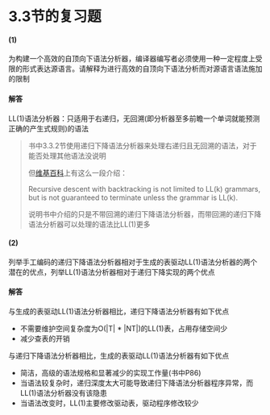 # 3.3节的复习题

#### (1) 

为构建一个高效的自顶向下语法分析器，编译器编写者必须使用一种一定程度上受限的形式表达源语言。请解释为进行高效的自顶向下语法分析而对源语言语法施加的限制

#### 解答

LL(1)语法分析器：只适用于右递归，无回溯(即分析器至多前瞻一个单词就能预测正确的产生式规则)的语法

> 书中3.3.2节使用递归下降语法分析器来处理右递归且无回溯的语法，对于能否处理其他语法没说明
>
> 但[维基百科](<https://en.wikipedia.org/wiki/Recursive_descent_parser>)上有这么一段介绍：
>
> Recursive descent with backtracking is not limited to LL(k) grammars, but is not guaranteed to terminate unless the grammar is LL(k).
>
> 说明书中介绍的只是不带回溯的递归下降语法分析器，而带回溯的递归下降语法分析器可以处理的语法比LL(1)更多

#### (2)

列举手工编码的递归下降语法分析器相对于生成的表驱动LL(1)语法分析器的两个潜在的优点，列举LL(1)语法分析器相对于递归下降实现的两个优点

#### 解答

与生成的表驱动LL(1)语法分析器相比，递归下降语法分析器有如下优点

- 不需要维护空间复杂度为O(|T| * |NT|)的LL(1)表，占用存储空间少
- 减少查表的开销



与递归下降语法分析器相比，生成的表驱动LL(1)语法分析器有如下优点

- 简洁，高级的语法规格和显著减少的实现工作量(书中P86)
- 当语法较复杂时，递归深度太大可能导致递归下降语法分析器程序异常，而LL(1)语法分析器没有该隐患
- 当语法改变时，LL(1)主要修改驱动表，驱动程序修改较少







